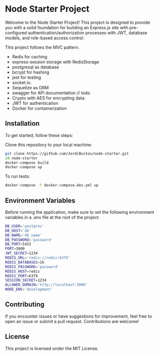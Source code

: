 # Node Starter Project

Welcome to the Node Starter Project! This project is designed to provide you with a solid foundation for building an Express.js site with pre-configured authentication/authorization processes with JWT, database models, and role-based access control.

This project follows the MVC pattern.

- Redis for caching
- express-session storage with RedisStorage
- postgresql as database
- bcrypt for hashing
- jest for testing
- socket.io.
- Sequelize as ORM
- swagger for API documentation // todo
- Crypto with AES for encrypting data
- JWT for authentication
- Docker for containerization

## Installation

To get started, follow these steps:

Clone this repository to your local machine:

```bash
git clone https://github.com/JordiBustos/node-starter.git
cd node-starter
docker-compose build
docker-compose up
```

To run tests:

```bash
docker-compose -f docker-compose.dev.yml up
```

## Environment Variables

Before running the application, make sure to set the following environment variables in a .env file at the root of the project:

```bash
DB_USER='postgres'
DB_HOST='db'
DB_NAME='db_name'
DB_PASSWORD='password'
DB_PORT=5432
PORT=3000
JWT_SECRET=1234
REDIS_URL='redis://redis:6379'
REDIS_DATABASES=16
REDIS_PASSWORD='password'
REDIS_HOST=redis
REDIS_PORT=6379
SESSION_SECRET=1234
ALLOWED_DOMAIN='http://localhost:3000'
NODE_ENV='development'
```

## Contributing

If you encounter issues or have suggestions for improvement, feel free to open an issue or submit a pull request. Contributions are welcome!

## License

This project is licensed under the MIT License.

